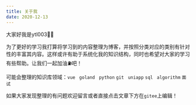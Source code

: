 ```yaml
---
title: 关于我
date: 2020-12-13
---
```


大家好我是ytl003👨‍💻

为了更好的学习我打算将学习到的内容整理为博客，并按照分类对应的类别有针对性的丰富其内容。这样或许有助于系统化我的知识结构，同时也希望对大家的学习有些帮助。让我们一起加油⛽️吧！

可能会整理的知识库领域：`vue` ` goland` ` python` `git` ` uniapp`  `sql`  ` algorithm`  `面试`

如果大家发现整理的有问题欢迎留言或者直接点击文章下方在`gitee`上编辑！

